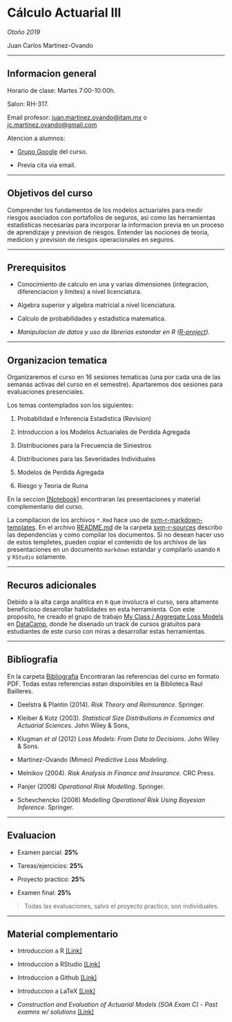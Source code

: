 # Cálculo Actuarial III

*Otoño 2019*

Juan Carlos Martinez-Ovando

---

## Informacion general

Horario de clase: Martes 7:00-10:00h.

Salon: RH-317.

Email profesor: juan.martinez.ovando@itam.mx o jc.martinez.ovando@gmail.com

Atencion a alumnos: 

* [Grupo Google](https://groups.google.com/forum/#!forum/act11203_2019b) del curso.

* Previa cita via email.

---

## Objetivos del curso

Comprender los fundamentos de los modelos actuariales para medir riesgos asociados con portafolios de seguros, asi como las herramientas estadisticas necesarias para incorporar la informacion previa en un proceso de aprendizaje y prevision de riesgos. Entender las nociones de teoria, medicion y prevision de riesgos operacionales en seguros.

--- 

## Prerequisitos

* Conocimiento de calculo en una y varias dimensiones (integracion, diferenciacion y limites) a nivel licenciatura. 

* Algebra superior y algebra matricial a nivel licenciatura. 

* Calculo de probabilidades y estadistica matematica.

* _Manipulacion de datos y uso de librerias estandar en R ([R-project](https://www.r-project.org/))._

---

## Organizacion tematica

Organizaremos el curso en 16 sesiones tematicas (una por cada una de las semanas activas del curso en el semestre). Apartaremos dos sesiones para evaluaciones presenciales.

Los temas contemplados son los siguientes:

1. Probabilidad e Inferencia Estadistica (Revision)

2. Introduccion a los Modelos Actuariales de Perdida Agregada

3. Distribuciones para la Frecuencia de Siniestros

4. Distribuciones para las Severidades Individuales

5. Modelos de Perdida Agregada

6. Riesgo y Teoria de Ruina

En la seccion [[Notebook]](https://github.com/JCMO-ITAM/act11302_2019b_carpeta/tree/master/Notebook) encontraran las presentaciones y material complementario del curso. 

La compilacion de los archivos `*.Rmd` hace uso de [svm-r-markdown-templates](https://github.com/svmiller/svm-r-markdown-templates). En el archivo [README.md](https://github.com/JCMO-ITAM/act11302_2019b_carpeta/blob/master/svm-r-sources/README.md) de la carpeta [svm-r-sources](https://github.com/JCMO-ITAM/act11302_2019b_carpeta/blob/master/svm-r-sources/) describo las dependencias y como compilar los documentos. Si no desean hacer uso de estos templetes, pueden copiar el contenido de los archivos de las presentaciones en un documento `markdown` estandar y compilarlo usando `R` y `RStudio` solamente.

---

## Recuros adicionales

Debido a la alta carga analitica en `R` que involucra el curso, sera altamente beneficioso desarrollar habilidades en esta herramienta. Con este proposito, he creado el grupo de trabajo [My Class / Aggregate Loss Models](https://www.datacamp.com/enterprise/aggregate-loss-models) en [DataCamp](https://www.datacamp.com/), donde he disenado un track de cursos gratuitos para estudiantes de este curso con miras a desarrollar estas herramientas.

---

## Bibliografia

En la carpeta [Bibliografia](https://github.com/JCMO-ITAM/act11302_2019a_carpeta/tree/master/Bibliografia) Encontraran las referencias del curso en formato PDF. Todas estas referencias estan dispoinibles en la Biblioteca Raul Bailleres.

* Deelstra & Plantin (2014). *Risk Theory and Reinsurance*. Springer.

* Kleiber & Kotz (2003). *Statistical Size Distributions in Economics and Actuarial Sciences*. John Wiley & Sons,

* Klugman *et al* (2012) *Loss Models: From Data to Decisions*. John Wiley & Sons.

* Martinez-Ovando (Mimeo) *Predictive Loss Modeling*.

* Melnikov (2004). *Risk Analysis in Finance and Insurance.* CRC Press. 

* Panjer (2008) *Operational Risk Modelling*. Springer.

* Schevchencko (2008) *Modelling Operational Risk Using Bayesian Inference.* Springer.

---

## Evaluacion

* Examen parcial: **25%**

* Tareas/ejercicios: **25%**

* Proyecto practico: **25%**

* Examen final: **25%**

> Todas las evaluaciones, salvo el proyecto practico, son individuales.

---

## Material complementario

* Introduccion a R [[Link]](https://cran.r-project.org/doc/contrib/R-intro-1.1.0-espanol.1.pdf)

* Introduccion a RStudio [[Link]](http://webcache.googleusercontent.com/search?q=cache:pA1vwDGajEIJ:wpd.ugr.es/~bioestad/wp-content/uploads/Instalaci%25C3%25B3n-e-introducci%25C3%25B3n-a-R-RStudio-y-R-Commander.pdf+&cd=11&hl=en&ct=clnk&gl=mx&client=firefox-b-ab)

* Introduccion a Github [[Link]](http://conociendogithub.readthedocs.io/en/latest/data/introduccion/)

* Introduccion a LaTeX [[Link]](https://services.math.duke.edu/computing/tex/latex.html)

* *Construction and Evaluation of Actuarial Models (SOA Exam C) - Past examns w/ solutions* [[Link]](https://www.soa.org/education/exam-req/syllabus-study-materials/edu-multiple-choice-exam.aspx)



